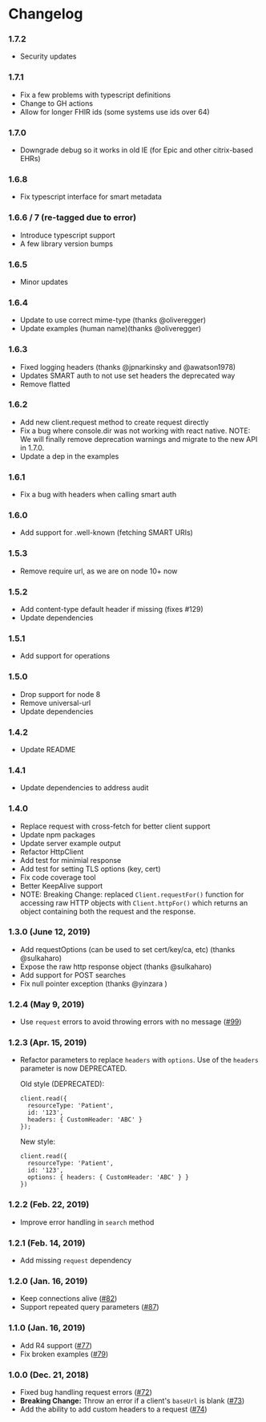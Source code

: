# Changelog

### 1.7.2
- Security updates

### 1.7.1
- Fix a few problems with typescript definitions
- Change to GH actions
- Allow for longer FHIR ids (some systems use ids over 64)

### 1.7.0
- Downgrade debug so it works in old IE (for Epic and other citrix-based EHRs)

### 1.6.8
- Fix typescript interface for smart metadata

### 1.6.6 / 7 (re-tagged due to error)
- Introduce typescript support
- A few library version bumps

### 1.6.5
- Minor updates

### 1.6.4
- Update to use correct mime-type (thanks @oliveregger)
- Update examples (human name)(thanks @oliveregger)

### 1.6.3
- Fixed logging headers (thanks @jpnarkinsky and @awatson1978)
- Updates SMART auth to not use set headers the deprecated way
- Remove flatted

### 1.6.2
- Add new client.request method to create request directly
- Fix a bug where console.dir was not working with react native. NOTE: We will
  finally remove deprecation warnings and migrate to the new API in 1.7.0.
- Update a dep in the examples

### 1.6.1
- Fix a bug with headers when calling smart auth

### 1.6.0
- Add support for .well-known (fetching SMART URIs)

### 1.5.3
- Remove require url, as we are on node 10+ now

### 1.5.2
- Add content-type default header if missing (fixes #129)
- Update dependencies

### 1.5.1
- Add support for operations

### 1.5.0
- Drop support for node 8
- Remove universal-url
- Update dependencies

### 1.4.2
- Update README

### 1.4.1
- Update dependencies to address audit

### 1.4.0
- Replace request with cross-fetch for better client support
- Update npm packages
- Update server example output
- Refactor HttpClient
- Add test for minimial response
- Add test for setting TLS options (key, cert)
- Fix code coverage tool
- Better KeepAlive support
- NOTE: Breaking Change: replaced `Client.requestFor()` function for accessing
  raw HTTP objects with `Client.httpFor()` which returns an object containing
  both the request and the response.

### 1.3.0 (June 12, 2019)
- Add requestOptions (can be used to set cert/key/ca, etc) (thanks @sulkaharo)
- Expose the raw http response object (thanks @sulkaharo)
- Add support for POST searches
- Fix null pointer exception (thanks @yinzara )

### 1.2.4 (May 9, 2019)
- Use `request` errors to avoid throwing errors with no message ([#99](https://github.com/Vermonster/fhir-kit-client/issues/99))

### 1.2.3 (Apr. 15, 2019)
- Refactor parameters to replace `headers` with `options`. Use of the `headers`
  parameter is now DEPRECATED.

  Old style (DEPRECATED):
  ```
  client.read({
    resourceType: 'Patient',
    id: '123',
    headers: { CustomHeader: 'ABC' }
  });
  ```
  New style:
  ```
  client.read({
    resourceType: 'Patient',
    id: '123',
    options: { headers: { CustomHeader: 'ABC' } }
  })
  ```

### 1.2.2 (Feb. 22, 2019)
- Improve error handling in `search` method

### 1.2.1 (Feb. 14, 2019)
- Add missing `request` dependency

### 1.2.0 (Jan. 16, 2019)
- Keep connections alive ([#82](https://github.com/Vermonster/fhir-kit-client/issues/82))
- Support repeated query parameters ([#87](https://github.com/Vermonster/fhir-kit-client/issues/87))

### 1.1.0 (Jan. 16, 2019)
- Add R4 support ([#77](https://github.com/Vermonster/fhir-kit-client/issues/77))
- Fix broken examples ([#79](https://github.com/Vermonster/fhir-kit-client/issues/79))

### 1.0.0 (Dec. 21, 2018)

- Fixed bug handling request errors ([#72](https://github.com/Vermonster/fhir-kit-client/issues/72))
- **Breaking Change:** Throw an error if a client's `baseUrl` is blank ([#73](https://github.com/Vermonster/fhir-kit-client/issues/73))
- Add the ability to add custom headers to a request ([#74](https://github.com/Vermonster/fhir-kit-client/issues/74))
